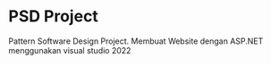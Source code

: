 # PSD Project

Pattern Software Design Project. Membuat Website dengan ASP.NET menggunakan visual studio 2022
